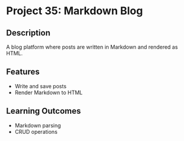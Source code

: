 # Project 35: Markdown Blog

## Description
A blog platform where posts are written in Markdown and rendered as HTML.

## Features
- Write and save posts
- Render Markdown to HTML

## Learning Outcomes
- Markdown parsing
- CRUD operations
